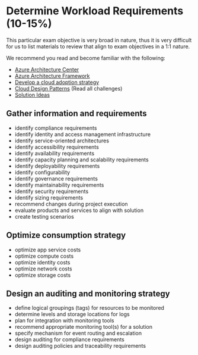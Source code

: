 # Determine Workload Requirements (10-15%)

This particular exam objective is very broad in nature, thus it is very difficult for us to list  materials to review that align to exam objectives in a 1:1 nature.

We recommend you read and become familiar with the following:

* [Azure Architecture Center](https://docs.microsoft.com/en-us/azure/architecture/)
* [Azure Architecture Framework](https://docs.microsoft.com/en-us/azure/architecture/framework/)
* [Develop a cloud adoption strategy](https://docs.microsoft.com/en-us/azure/cloud-adoption-framework/strategy/)
* [Cloud Design Patterns](https://docs.microsoft.com/en-us/azure/architecture/patterns/) (Read all challenges)
* [Solution Ideas](https://docs.microsoft.com/en-us/azure/architecture/architectures/)

## Gather information and requirements

* identify compliance requirements
* identify identity and access management infrastructure
* identify service-oriented architectures
* identify accessibility requirements
* identify availability requirements
* identify capacity planning and scalability requirements
* identify deployability requirements
* identify configurability
* identify governance requirements
* identify maintainability requirements
* identify security requirements
* identify sizing requirements
* recommend changes during project execution
* evaluate products and services to align with solution
* create testing scenarios

## Optimize consumption strategy

* optimize app service costs
* optimize compute costs
* optimize identity costs
* optimize network costs
* optimize storage costs

## Design an auditing and monitoring strategy

* define logical groupings (tags) for resources to be monitored
* determine levels and storage locations for logs
* plan for integration with monitoring tools
* recommend appropriate monitoring tool(s) for a solution
* specify mechanism for event routing and escalation
* design auditing for compliance requirements
* design auditing policies and traceability requirements

